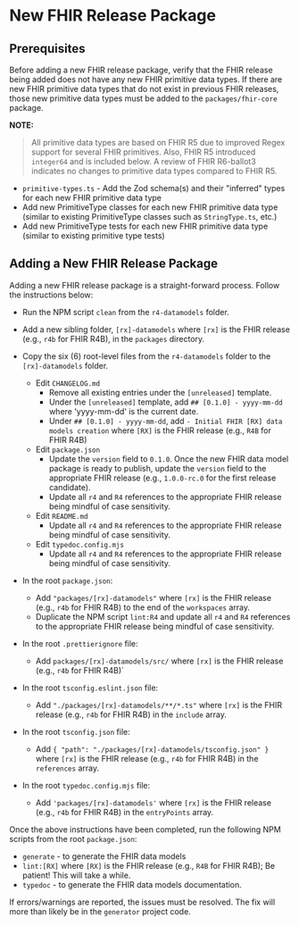 # New FHIR Release Package

## Prerequisites

Before adding a new FHIR release package, verify that the FHIR release being added does not have any new FHIR primitive
data types.
If there are new FHIR primitive data types that do not exist in previous FHIR releases, those new primitive data types
must be added to the `packages/fhir-core` package.

**NOTE:**

> All primitive data types are based on FHIR R5 due to improved Regex support for several FHIR primitives.
> Also, FHIR R5 introduced `integer64` and is included below.
> A review of FHIR R6-ballot3 indicates no changes to primitive data types compared to FHIR R5.

- `primitive-types.ts` - Add the Zod schema(s) and their "inferred" types for each new FHIR primitive data type
- Add new PrimitiveType classes for each new FHIR primitive data type (similar to existing PrimitiveType classes
  such as `StringType.ts`, etc.)
- Add new PrimitiveType tests for each new FHIR primitive data type (similar to existing primitive type tests)

## Adding a New FHIR Release Package

Adding a new FHIR release package is a straight-forward process.
Follow the instructions below:

- Run the NPM script `clean` from the `r4-datamodels` folder.

- Add a new sibling folder, `[rx]-datamodels` where `[rx]` is the FHIR release (e.g., `r4b` for FHIR R4B), in the
  `packages` directory.

- Copy the six (6) root-level files from the `r4-datamodels` folder to the `[rx]-datamodels` folder.
  - Edit `CHANGELOG.md`
    - Remove all existing entries under the `[unreleased]` template.
    - Under the `[unreleased]` template, add `## [0.1.0] - yyyy-mm-dd` where 'yyyy-mm-dd' is the current date.
    - Under `## [0.1.0] - yyyy-mm-dd`, add `- Initial FHIR [RX] data models creation` where `[RX]` is the FHIR release
      (e.g., `R4B` for FHIR R4B)
  - Edit `package.json`
    - Update the `version` field to `0.1.0`.
      Once the new FHIR data model package is ready to publish, update the `version` field to the appropriate FHIR
      release (e.g., `1.0.0-rc.0` for the first release candidate).
    - Update all `r4` and `R4` references to the appropriate FHIR release being mindful of case sensitivity.
  - Edit `README.md`
    - Update all `r4` and `R4` references to the appropriate FHIR release being mindful of case sensitivity.
  - Edit `typedoc.config.mjs`
    - Update all `r4` and `R4` references to the appropriate FHIR release being mindful of case sensitivity.

- In the root `package.json`:
  - Add `"packages/[rx]-datamodels"` where `[rx]` is the FHIR release (e.g., `r4b` for FHIR R4B) to the end of
    the `workspaces` array.
  - Duplicate the NPM script `lint:R4` and update all `r4` and `R4` references to the appropriate FHIR release being
    mindful of case sensitivity.

- In the root `.prettierignore` file:
  - Add `packages/[rx]-datamodels/src/` where `[rx]` is the FHIR release (e.g., `r4b` for FHIR R4B)`

- In the root `tsconfig.eslint.json` file:
  - Add `"./packages/[rx]-datamodels/**/*.ts"` where `[rx]` is the FHIR release (e.g., `r4b` for FHIR R4B) in
    the `include` array.

- In the root `tsconfig.json` file:
  - Add `{ "path": "./packages/[rx]-datamodels/tsconfig.json" }` where `[rx]` is the FHIR release (e.g., `r4b` for
    FHIR R4B) in the `references` array.

- In the root `typedoc.config.mjs` file:
  - Add `'packages/[rx]-datamodels'` where `[rx]` is the FHIR release (e.g., `r4b` for FHIR R4B) in
    the `entryPoints` array.

Once the above instructions have been completed, run the following NPM scripts from the root `package.json`:

- `generate` - to generate the FHIR data models
- `lint:[RX]` where `[RX]` is the FHIR release (e.g., `R4B` for FHIR R4B); Be patient! This will take a while.
- `typedoc` - to generate the FHIR data models documentation.

If errors/warnings are reported, the issues must be resolved.
The fix will more than likely be in the `generator` project code.
